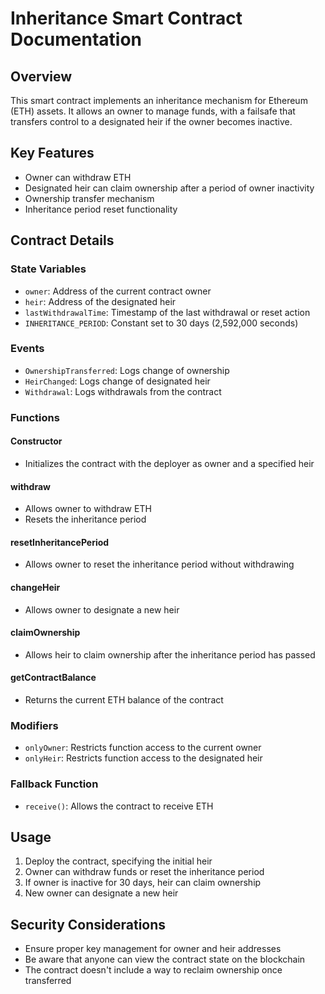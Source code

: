 # Inheritance Smart Contract Documentation

## Overview

This smart contract implements an inheritance mechanism for Ethereum (ETH) assets. It allows an owner to manage funds, with a failsafe that transfers control to a designated heir if the owner becomes inactive.

## Key Features

- Owner can withdraw ETH
- Designated heir can claim ownership after a period of owner inactivity
- Ownership transfer mechanism
- Inheritance period reset functionality

## Contract Details

### State Variables

- `owner`: Address of the current contract owner
- `heir`: Address of the designated heir
- `lastWithdrawalTime`: Timestamp of the last withdrawal or reset action
- `INHERITANCE_PERIOD`: Constant set to 30 days (2,592,000 seconds)

### Events

- `OwnershipTransferred`: Logs change of ownership
- `HeirChanged`: Logs change of designated heir
- `Withdrawal`: Logs withdrawals from the contract

### Functions

#### Constructor

- Initializes the contract with the deployer as owner and a specified heir

#### withdraw

- Allows owner to withdraw ETH
- Resets the inheritance period

#### resetInheritancePeriod

- Allows owner to reset the inheritance period without withdrawing

#### changeHeir

- Allows owner to designate a new heir

#### claimOwnership

- Allows heir to claim ownership after the inheritance period has passed

#### getContractBalance

- Returns the current ETH balance of the contract

### Modifiers

- `onlyOwner`: Restricts function access to the current owner
- `onlyHeir`: Restricts function access to the designated heir

### Fallback Function

- `receive()`: Allows the contract to receive ETH

## Usage

1. Deploy the contract, specifying the initial heir
2. Owner can withdraw funds or reset the inheritance period
3. If owner is inactive for 30 days, heir can claim ownership
4. New owner can designate a new heir

## Security Considerations

- Ensure proper key management for owner and heir addresses
- Be aware that anyone can view the contract state on the blockchain
- The contract doesn't include a way to reclaim ownership once transferred

